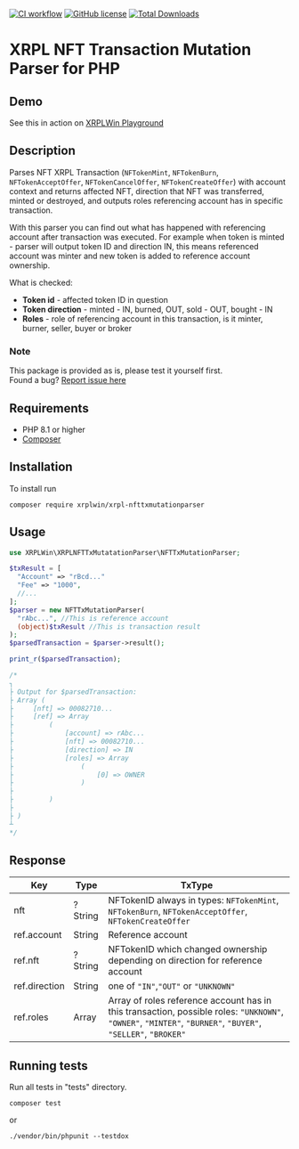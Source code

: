 [![CI workflow](https://github.com/XRPLWin/XRPL-NFTTxMutationParser/actions/workflows/main.yml/badge.svg)](https://github.com/XRPLWin/XRPL-NFTTxMutationParser/actions/workflows/main.yml)
[![GitHub license](https://img.shields.io/github/license/XRPLWin/XRPL-NFTTxMutationParser)](https://github.com/XRPLWin/XRPL-NFTTxMutationParser/blob/main/LICENSE)
[![Total Downloads](https://img.shields.io/packagist/dt/xrplwin/xrpl-nfttxmutationparser.svg?style=flat)](https://packagist.org/packages/xrplwin/xrpl-nfttxmutationparser)

# XRPL NFT Transaction Mutation Parser for PHP

## Demo

See this in action on [XRPLWin Playground](https://playground.xrpl.win/play/xrpl-nft-transaction-mutation-parser)

## Description

Parses NFT XRPL Transaction (`NFTokenMint`, `NFTokenBurn`, `NFTokenAcceptOffer`, `NFTokenCancelOffer`, `NFTokenCreateOffer`) with account context and returns affected NFT, direction that NFT was transferred, minted or destroyed, and outputs roles referencing account has in specific transaction.

With this parser you can find out what has happened with referencing account after transaction was executed. For example when token is minted - parser will output token ID and direction IN, this means referenced account was minter and new token is added to reference account ownership.

What is checked:

- **Token id** - affected token ID in question
- **Token direction** - minted - IN, burned, OUT, sold - OUT, bought - IN
- **Roles** - role of referencing account in this transaction, is it minter, burner, seller, buyer or broker

### Note

This package is provided as is, please test it yourself first.  
Found a bug? [Report issue here](https://github.com/XRPLWin/XRPL-NFTTxMutationParser/issues/new)

## Requirements
- PHP 8.1 or higher
- [Composer](https://getcomposer.org/)

## Installation
To install run

```
composer require xrplwin/xrpl-nfttxmutationparser
```

## Usage
```PHP
use XRPLWin\XRPLNFTTxMutatationParser\NFTTxMutationParser;

$txResult = [
  "Account" => "rBcd..." 
  "Fee" => "1000",
  //...
];
$parser = new NFTTxMutationParser(
  "rAbc...", //This is reference account
  (object)$txResult //This is transaction result
);
$parsedTransaction = $parser->result();

print_r($parsedTransaction);

/*
┐
├ Output for $parsedTransaction:
├ Array (
├     [nft] => 00082710...        
├     [ref] => Array
├         (
├             [account] => rAbc...  
├             [nft] => 00082710...
├             [direction] => IN
├             [roles] => Array
├                 (
├                     [0] => OWNER
├                 )
├
├         )
├
├ )
┴
*/
```

## Response

| Key  | Type | TxType |
| ------------- | ------------- | ------------- |
| nft  | ?String  | NFTokenID always in types: `NFTokenMint`, `NFTokenBurn`, `NFTokenAcceptOffer`, `NFTokenCreateOffer`  |
| ref.account  | String  | Reference account |
| ref.nft  | ?String  | NFTokenID which changed ownership depending on direction for reference account |
| ref.direction  | String  | one of `"IN"`,`"OUT"` or `"UNKNOWN"` |
| ref.roles  | Array  | Array of roles reference account has in this transaction, possible roles: `"UNKNOWN"`, `"OWNER"`, `"MINTER"`, `"BURNER"`, `"BUYER"`, `"SELLER"`, `"BROKER"`  |

## Running tests
Run all tests in "tests" directory.
```
composer test
```
or
```
./vendor/bin/phpunit --testdox
```
